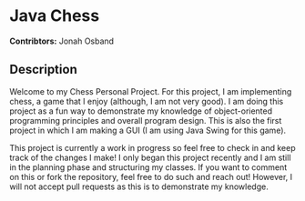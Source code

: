 # Java Chess

**Contribtors:** Jonah Osband

## Description
Welcome to my Chess Personal Project. For this project, I am implementing chess, a game that I enjoy (although, I am not very good). I am doing this project as a fun way to demonstrate my knowledge of object-oriented programming principles and overall program design. This is also the first project in which I am making a GUI (I am using Java Swing for this game). 

This project is currently a work in progress so feel free to check in and keep track of the changes I make! I only began this project recently and I am still in the planning phase and structuring my classes. If you want to comment on this or fork the repository, feel free to do such and reach out! However, I will not accept pull requests as this is to demonstrate my knowledge.
